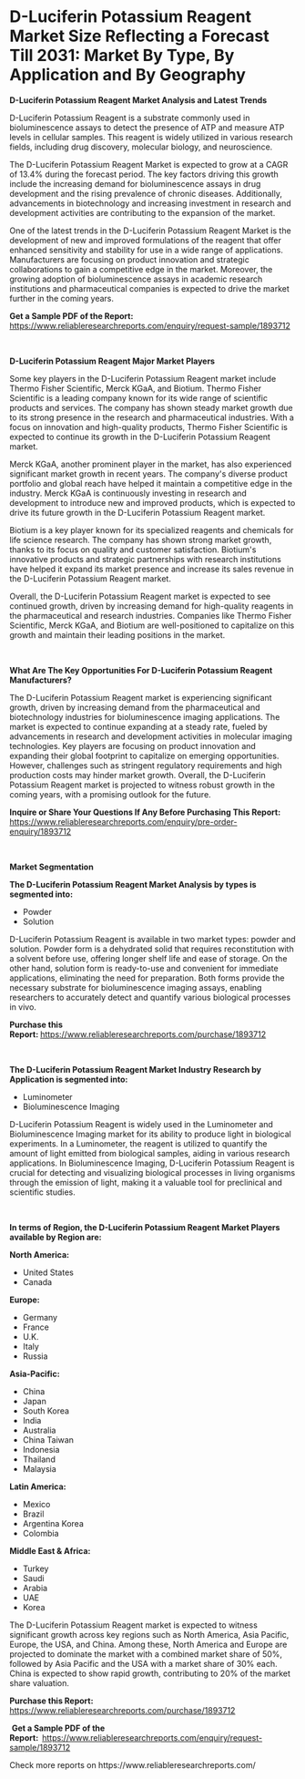 <p><h1>D-Luciferin Potassium Reagent Market Size Reflecting a Forecast Till 2031: Market By Type, By Application and By Geography</h1></p><p><strong>D-Luciferin Potassium Reagent Market Analysis and Latest Trends</strong></p>
<p><p>D-Luciferin Potassium Reagent is a substrate commonly used in bioluminescence assays to detect the presence of ATP and measure ATP levels in cellular samples. This reagent is widely utilized in various research fields, including drug discovery, molecular biology, and neuroscience.</p><p>The D-Luciferin Potassium Reagent Market is expected to grow at a CAGR of 13.4% during the forecast period. The key factors driving this growth include the increasing demand for bioluminescence assays in drug development and the rising prevalence of chronic diseases. Additionally, advancements in biotechnology and increasing investment in research and development activities are contributing to the expansion of the market.</p><p>One of the latest trends in the D-Luciferin Potassium Reagent Market is the development of new and improved formulations of the reagent that offer enhanced sensitivity and stability for use in a wide range of applications. Manufacturers are focusing on product innovation and strategic collaborations to gain a competitive edge in the market. Moreover, the growing adoption of bioluminescence assays in academic research institutions and pharmaceutical companies is expected to drive the market further in the coming years.</p></p>
<p><strong>Get a Sample PDF of the Report:&nbsp;</strong> <a href="https://www.reliableresearchreports.com/enquiry/request-sample/1893712">https://www.reliableresearchreports.com/enquiry/request-sample/1893712</a></p>
<p>&nbsp;</p>
<p><strong>D-Luciferin Potassium Reagent Major Market Players</strong></p>
<p><p>Some key players in the D-Luciferin Potassium Reagent market include Thermo Fisher Scientific, Merck KGaA, and Biotium. Thermo Fisher Scientific is a leading company known for its wide range of scientific products and services. The company has shown steady market growth due to its strong presence in the research and pharmaceutical industries. With a focus on innovation and high-quality products, Thermo Fisher Scientific is expected to continue its growth in the D-Luciferin Potassium Reagent market.</p><p>Merck KGaA, another prominent player in the market, has also experienced significant market growth in recent years. The company's diverse product portfolio and global reach have helped it maintain a competitive edge in the industry. Merck KGaA is continuously investing in research and development to introduce new and improved products, which is expected to drive its future growth in the D-Luciferin Potassium Reagent market.</p><p>Biotium is a key player known for its specialized reagents and chemicals for life science research. The company has shown strong market growth, thanks to its focus on quality and customer satisfaction. Biotium's innovative products and strategic partnerships with research institutions have helped it expand its market presence and increase its sales revenue in the D-Luciferin Potassium Reagent market.</p><p>Overall, the D-Luciferin Potassium Reagent market is expected to see continued growth, driven by increasing demand for high-quality reagents in the pharmaceutical and research industries. Companies like Thermo Fisher Scientific, Merck KGaA, and Biotium are well-positioned to capitalize on this growth and maintain their leading positions in the market.</p></p>
<p>&nbsp;</p>
<p><strong>What Are The Key Opportunities For D-Luciferin Potassium Reagent Manufacturers?</strong></p>
<p><p>The D-Luciferin Potassium Reagent market is experiencing significant growth, driven by increasing demand from the pharmaceutical and biotechnology industries for bioluminescence imaging applications. The market is expected to continue expanding at a steady rate, fueled by advancements in research and development activities in molecular imaging technologies. Key players are focusing on product innovation and expanding their global footprint to capitalize on emerging opportunities. However, challenges such as stringent regulatory requirements and high production costs may hinder market growth. Overall, the D-Luciferin Potassium Reagent market is projected to witness robust growth in the coming years, with a promising outlook for the future.</p></p>
<p><strong>Inquire or Share Your Questions If Any Before Purchasing This Report:</strong> <a href="https://www.reliableresearchreports.com/enquiry/pre-order-enquiry/1893712">https://www.reliableresearchreports.com/enquiry/pre-order-enquiry/1893712</a></p>
<p>&nbsp;</p>
<p><strong>Market Segmentation</strong></p>
<p><strong>The D-Luciferin Potassium Reagent Market Analysis by types is segmented into:</strong></p>
<p><ul><li>Powder</li><li>Solution</li></ul></p>
<p><p>D-Luciferin Potassium Reagent is available in two market types: powder and solution. Powder form is a dehydrated solid that requires reconstitution with a solvent before use, offering longer shelf life and ease of storage. On the other hand, solution form is ready-to-use and convenient for immediate applications, eliminating the need for preparation. Both forms provide the necessary substrate for bioluminescence imaging assays, enabling researchers to accurately detect and quantify various biological processes in vivo.</p></p>
<p><strong>Purchase this Report:&nbsp;</strong><a href="https://www.reliableresearchreports.com/purchase/1893712">https://www.reliableresearchreports.com/purchase/1893712</a></p>
<p>&nbsp;</p>
<p><strong>The D-Luciferin Potassium Reagent Market Industry Research by Application is segmented into:</strong></p>
<p><ul><li>Luminometer</li><li>Bioluminescence Imaging</li></ul></p>
<p><p>D-Luciferin Potassium Reagent is widely used in the Luminometer and Bioluminescence Imaging market for its ability to produce light in biological experiments. In a Luminometer, the reagent is utilized to quantify the amount of light emitted from biological samples, aiding in various research applications. In Bioluminescence Imaging, D-Luciferin Potassium Reagent is crucial for detecting and visualizing biological processes in living organisms through the emission of light, making it a valuable tool for preclinical and scientific studies.</p></p>
<p>&nbsp;</p>
<p><strong>In terms of Region, the D-Luciferin Potassium Reagent Market Players available by Region are:</strong></p>
<p>
    <p> <strong> North America: </strong>
        <ul>
            <li>United States</li>
            <li>Canada</li>
        </ul>
        </p> 
    <p> <strong> Europe: </strong>
        <ul>
            <li>Germany</li>
            <li>France</li>
            <li>U.K.</li>
            <li>Italy</li>
            <li>Russia</li>
        </ul>
        </p> 
    <p> <strong> Asia-Pacific: </strong>
        <ul>
            <li>China</li>
            <li>Japan</li>
            <li>South Korea</li>
            <li>India</li>
            <li>Australia</li>
            <li>China Taiwan</li>
            <li>Indonesia</li>
            <li>Thailand</li>
            <li>Malaysia</li>
        </ul>
        </p> 
    <p> <strong> Latin America: </strong>
        <ul>
            <li>Mexico</li>
            <li>Brazil</li>
            <li>Argentina Korea</li>
            <li>Colombia</li>
        </ul>
        </p> 
    <p> <strong> Middle East & Africa: </strong>
        <ul>
            <li>Turkey</li>
            <li>Saudi</li>
            <li>Arabia</li>
            <li>UAE</li>
            <li>Korea</li>
        </ul>
    </p>
    </p>
<p><p>The D-Luciferin Potassium Reagent market is expected to witness significant growth across key regions such as North America, Asia Pacific, Europe, the USA, and China. Among these, North America and Europe are projected to dominate the market with a combined market share of 50%, followed by Asia Pacific and the USA with a market share of 30% each. China is expected to show rapid growth, contributing to 20% of the market share valuation.</p></p>
<p><strong>Purchase this Report: </strong><a href="https://www.reliableresearchreports.com/purchase/1893712">https://www.reliableresearchreports.com/purchase/1893712</a></p>
<p>&nbsp;<strong>Get a Sample PDF of the Report:&nbsp;&nbsp;</strong><a href="https://www.reliableresearchreports.com/enquiry/request-sample/1893712">https://www.reliableresearchreports.com/enquiry/request-sample/1893712</a></p>
<p><strong></strong></p>
<p>Check more reports on https://www.reliableresearchreports.com/</p>